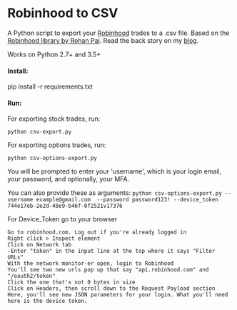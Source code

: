 # Robinhood to CSV

A Python script to export your [Robinhood](https://www.robinhood.com) trades to a .csv file.  Based on the [Robinhood library by Rohan Pai](https://github.com/Jamonek/Robinhood).  Read the back story on my [blog](http://www.onlineaspect.com/2015/12/17/export-robinhood-investments-to-csv).

Works on Python 2.7+ and 3.5+

#### Install:
pip install -r requirements.txt

#### Run:

For exporting stock trades, run:

`python csv-export.py`

For exporting options trades, run:

`python csv-options-export.py`

You will be prompted to enter your 'username', which is your login email, your password, and optionally, your MFA.

You can also provide these as arguments:
`python csv-options-export.py --username example@gmail.com  --password password123! --device_token 744e17eb-2e2d-48e9-b46f-0f2521v17376`


For Device_Token go to your browser

    Go to robinhood.com. Log out if you're already logged in
    Right click > Inspect element
    Click on Network tab
    -Enter "token" in the input line at the top where it says "Filter URLs"
    With the network monitor-er open, login to Robinhood
    You'll see two new urls pop up that say "api.robinhood.com" and "/oauth2/token"
    Click the one that's not 0 bytes in size
    Click on Headers, then scroll down to the Request Payload section
    Here, you'll see new JSON parameters for your login. What you'll need here is the device token.

